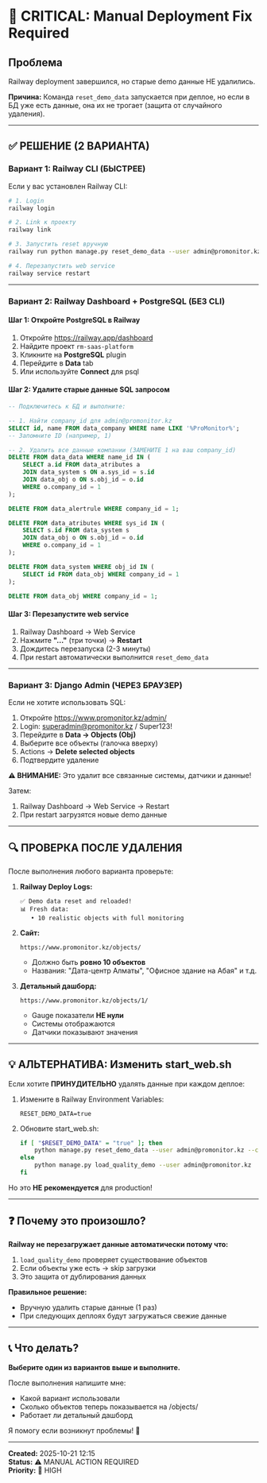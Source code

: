 # 🚨 CRITICAL: Manual Deployment Fix Required

## Проблема
Railway deployment завершился, но старые demo данные НЕ удалились.

**Причина:** Команда `reset_demo_data` запускается при деплое, но если в БД уже есть данные, она их не трогает (защита от случайного удаления).

---

## ✅ РЕШЕНИЕ (2 ВАРИАНТА)

### Вариант 1: Railway CLI (БЫСТРЕЕ)

Если у вас установлен Railway CLI:

```bash
# 1. Login
railway login

# 2. Link к проекту
railway link

# 3. Запустить reset вручную
railway run python manage.py reset_demo_data --user admin@promonitor.kz --confirm

# 4. Перезапустить web service
railway service restart
```

---

### Вариант 2: Railway Dashboard + PostgreSQL (БЕЗ CLI)

#### Шаг 1: Откройте PostgreSQL в Railway

1. Откройте https://railway.app/dashboard
2. Найдите проект `rm-saas-platform`
3. Кликните на **PostgreSQL** plugin
4. Перейдите в **Data** tab
5. Или используйте **Connect** для psql

#### Шаг 2: Удалите старые данные SQL запросом

```sql
-- Подключитесь к БД и выполните:

-- 1. Найти company_id для admin@promonitor.kz
SELECT id, name FROM data_company WHERE name LIKE '%ProMonitor%';
-- Запомните ID (например, 1)

-- 2. Удалить все данные компании (ЗАМЕНИТЕ 1 на ваш company_id)
DELETE FROM data_data WHERE name_id IN (
    SELECT a.id FROM data_atributes a
    JOIN data_system s ON a.sys_id = s.id
    JOIN data_obj o ON s.obj_id = o.id
    WHERE o.company_id = 1
);

DELETE FROM data_alertrule WHERE company_id = 1;

DELETE FROM data_atributes WHERE sys_id IN (
    SELECT s.id FROM data_system s
    JOIN data_obj o ON s.obj_id = o.id
    WHERE o.company_id = 1
);

DELETE FROM data_system WHERE obj_id IN (
    SELECT id FROM data_obj WHERE company_id = 1
);

DELETE FROM data_obj WHERE company_id = 1;
```

#### Шаг 3: Перезапустите web service

1. Railway Dashboard → Web Service
2. Нажмите **"..."** (три точки) → **Restart**
3. Дождитесь перезапуска (2-3 минуты)
4. При restart автоматически выполнится `reset_demo_data`

---

### Вариант 3: Django Admin (ЧЕРЕЗ БРАУЗЕР)

Если не хотите использовать SQL:

1. Откройте https://www.promonitor.kz/admin/
2. Login: superadmin@promonitor.kz / Super123!
3. Перейдите в **Data → Objects (Obj)**
4. Выберите все объекты (галочка вверху)
5. Actions → **Delete selected objects**
6. Подтвердите удаление

**⚠️ ВНИМАНИЕ:** Это удалит все связанные системы, датчики и данные!

Затем:
1. Railway Dashboard → Web Service → Restart
2. При restart загрузятся новые demo данные

---

## 🔍 ПРОВЕРКА ПОСЛЕ УДАЛЕНИЯ

После выполнения любого варианта проверьте:

1. **Railway Deploy Logs:**
   ```
   ✅ Demo data reset and reloaded!
   📊 Fresh data:
      • 10 realistic objects with full monitoring
   ```

2. **Сайт:**
   ```
   https://www.promonitor.kz/objects/
   ```
   - Должно быть **ровно 10 объектов**
   - Названия: "Дата-центр Алматы", "Офисное здание на Абая" и т.д.

3. **Детальный дашборд:**
   ```
   https://www.promonitor.kz/objects/1/
   ```
   - Gauge показатели **НЕ нули**
   - Системы отображаются
   - Датчики показывают значения

---

## 💡 АЛЬТЕРНАТИВА: Изменить start_web.sh

Если хотите **ПРИНУДИТЕЛЬНО** удалять данные при каждом деплое:

1. Измените в Railway Environment Variables:
   ```
   RESET_DEMO_DATA=true
   ```

2. Обновите start_web.sh:
   ```bash
   if [ "$RESET_DEMO_DATA" = "true" ]; then
       python manage.py reset_demo_data --user admin@promonitor.kz --confirm
   else
       python manage.py load_quality_demo --user admin@promonitor.kz
   fi
   ```

Но это **НЕ рекомендуется** для production!

---

## ❓ Почему это произошло?

**Railway не перезагружает данные автоматически потому что:**

1. `load_quality_demo` проверяет существование объектов
2. Если объекты уже есть → skip загрузки
3. Это защита от дублирования данных

**Правильное решение:**
- Вручную удалить старые данные (1 раз)
- При следующих деплоях будут загружаться свежие данные

---

## 📞 Что делать?

**Выберите один из вариантов выше и выполните.**

После выполнения напишите мне:
- Какой вариант использовали
- Сколько объектов теперь показывается на /objects/
- Работает ли детальный дашборд

Я помогу если возникнут проблемы! 🚀

---

**Created:** 2025-10-21 12:15  
**Status:** ⚠️ MANUAL ACTION REQUIRED  
**Priority:** 🔴 HIGH
